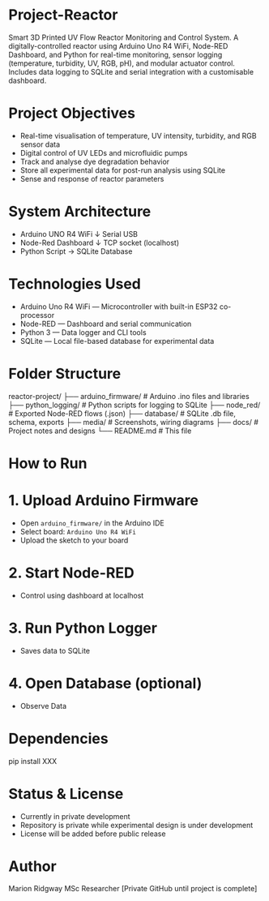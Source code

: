 # Project-Reactor
Smart 3D Printed UV Flow Reactor Monitoring and Control System. A digitally-controlled reactor using Arduino Uno R4 WiFi, Node-RED Dashboard, and Python for real-time monitoring, sensor logging (temperature, turbidity, UV, RGB, pH), and modular actuator control. Includes data logging to SQLite and serial integration with a customisable dashboard.

# Project Objectives

- Real-time visualisation of temperature, UV intensity, turbidity, and RGB sensor data
- Digital control of UV LEDs and microfluidic pumps
- Track and analyse dye degradation behavior
- Store all experimental data for post-run analysis using SQLite
- Sense and response of reactor parameters

# System Architecture

- Arduino UNO R4 WiFi
↓ Serial USB
- Node-Red Dashboard
↓ TCP socket (localhost)
- Python Script -> SQLite Database

# Technologies Used

- Arduino Uno R4 WiFi — Microcontroller with built-in ESP32 co-processor
- Node-RED — Dashboard and serial communication
- Python 3 — Data logger and CLI tools
- SQLite — Local file-based database for experimental data

# Folder Structure

reactor-project/
├── arduino_firmware/ # Arduino .ino files and libraries
├── python_logging/ # Python scripts for logging to SQLite
├── node_red/ # Exported Node-RED flows (.json)
├── database/ # SQLite .db file, schema, exports
├── media/ # Screenshots, wiring diagrams
├── docs/ # Project notes and designs
└── README.md # This file

# How to Run

# 1. Upload Arduino Firmware
- Open `arduino_firmware/` in the Arduino IDE
- Select board: `Arduino Uno R4 WiFi`
- Upload the sketch to your board

# 2. Start Node-RED
- Control using dashboard at localhost

# 3. Run Python Logger
- Saves data to SQLite

# 4. Open Database (optional)
- Observe Data

# Dependencies
pip install XXX

# Status & License
- Currently in private development
- Repository is private while experimental design is under development
- License will be added before public release

# Author
Marion Ridgway
MSc Researcher
[Private GitHub until project is complete]
